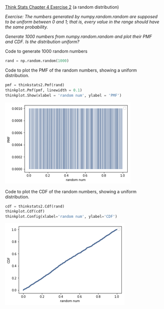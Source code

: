 [Think Stats Chapter 4 Exercise 2](http://greenteapress.com/thinkstats2/html/thinkstats2005.html#toc41) (a random distribution)

*Exercise: The numbers generated by numpy.random.random are supposed to be uniform between 0 and 1; that is, every value in the range should have the same probability.*

*Generate 1000 numbers from numpy.random.random and plot their PMF and CDF.  Is the distribution uniform?*

Code to generate 1000 random numbers
```python
rand = np.random.random(1000)
```

Code to plot the PMF of the random numbers, showing a uniform distribution.
```python
pmf = thinkstats2.Pmf(rand)
thinkplot.Pmf(pmf, linewidth = 0.1)
thinkplot.Show(xlabel = 'random num', ylabel = 'PMF')
```
![alt text](https://github.com/huangee/dsp/blob/master/statistics/rand_num_pmf.png?raw=true)

Code to plot the CDF of the random numbers, showing a uniform distribution.
```python
cdf = thinkstats2.Cdf(rand)
thinkplot.Cdf(cdf)
thinkplot.Config(xlabel='random num', ylabel='CDF')
```
![alt text](https://github.com/huangee/dsp/blob/master/statistics/rand_num_cdf.png?raw=true)

